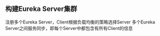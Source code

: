 ## 构建Eureka Server集群
注册多个Eureka Server，Client根据负载均衡的策略选择Server
多个Eureka Server之间服务同步，即每个Server中都包含有所有Client的信息
